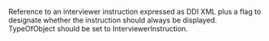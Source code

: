 Reference to an interviewer instruction expressed as DDI XML plus a flag to designate whether the instruction should always be displayed. TypeOfObject should be set to InterviewerInstruction.